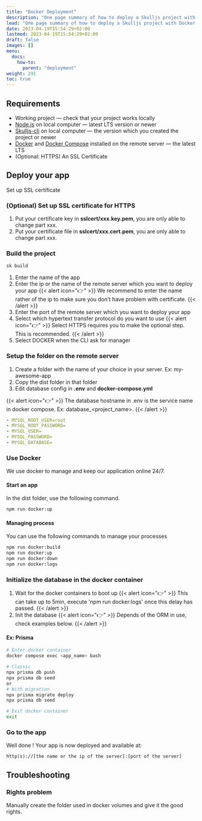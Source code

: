 ```yaml
---
title: "Docker Deployment"
description: "One page summary of how to deploy a Skulljs project with Docker."
lead: "One page summary of how to deploy a Skulljs project with Docker."
date: 2023-04-19T15:54:29+02:00
lastmod: 2023-04-19T15:54:29+02:00
draft: false
images: []
menu:
  docs:
    how-to:
      parent: "deployment"
weight: 291
toc: true
---
```


## Requirements

- Working project — check that your project works locally
- [Node.js](https://nodejs.org/) on local computer — latest LTS version or newer
- [Skulljs-cli](https://www.npmjs.com/package/@skulljs/cli) on local computer — the version which you created the project or newer
- [Docker](https://docs.docker.com/engine/install/) and [Docker Compose](https://docs.docker.com/compose/install/) installed on the remote server — the latest LTS
- (Optional: HTTPS) An SSL Certificate

## Deploy your app

Set up SSL certificate

### (Optional) Set up SSL certificate for HTTPS

1. Put your certificate key in **sslcert/xxx.key.pem**, you are only able to change part xxx.
1. Put your certificate file in **sslcert/xxx.cert.pem**, you are only able to change part xxx.

### Build the project

```bash
sk build
```

1. Enter the name of the app
1. Enter the ip or the name of the remote server which you want to deploy your app
{{< alert icon="👉" >}}
We recommend to enter the name rather of the ip to make sure you don't have problem with certificate.
{{< /alert >}}
1. Enter the port of the remote server which you want to deploy your app
1. Select which hypertext transfer protocol do you want to use
{{< alert icon="👉" >}}
Select HTTPS requires you to make the optional step. This is recommended.
{{< /alert >}}
1. Select DOCKER when the CLI ask for manager

### Setup the folder on the remote server

1. Create a folder with the name of your choice in your server. Ex: my-awesome-app
1. Copy the dist folder in that folder
1. Edit database config in **.env** and **docker-compose.yml**

{{< alert icon="👉" >}}
The database hostname in .env is the service name in docker compose. Ex: database_<project_name>.
{{< /alert >}}

```yaml
- MYSQL_ROOT_USER=root
- MYSQL_ROOT_PASSWORD=
- MYSQL_USER=
- MYSQL_PASSWORD=
- MYSQL_DATABASE=
```

### Use Docker

We use docker to manage and keep our application online 24/7.

#### Start an app

In the dist folder, use the following command.

```bash
npm run docker:up
```

#### Managing process

You can use the following commands to manage your processes

```bash
npm run docker:build
npm run docker:up
npm run docker:down
npm run docker:logs
```

### Initialize the database in the docker container

1. Wait for the docker containers to boot up
{{< alert icon="👉" >}}
This can take up to 5min, execute 'npm run docker:logs' once this delay has passed.
{{< /alert >}}
1. Init the database
{{< alert icon="👉" >}}
Depends of the ORM in use, check examples below.
{{< /alert >}}

#### Ex: Prisma

```bash
# Enter docker container
docker compose exec <app_name> bash

# Classic
npx prisma db push
npx prisma db seed
or
# With migration
npx prisma migrate deploy
npx prisma db seed

# Exit docker container
exit
```

### Go to the app

Well done ! Your app is now deployed and available at:

```url
http(s)://[the name or the ip of the server]:[port of the server]
```

## Troubleshooting

### Rights problem

Manually create the folder used in docker volumes and give it the good rights.
